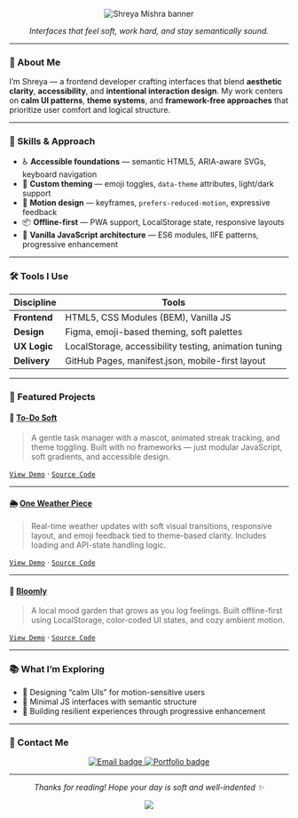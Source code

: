 <!-- README.md -->

<!-- 🎀 Custom Banner (Optional Replace With Your Own SVG If You Want) -->
<p align="center">
  <img src="https://capsule-render.vercel.app/api?type=waving&color=fec8d8&height=100&section=header&text=Shreya%20Mishra&fontSize=36&fontColor=ffffff&animation=fadeIn" alt="Shreya Mishra banner"/>
</p>

<p align="center">
  <em>Interfaces that feel soft, work hard, and stay semantically sound.</em>
</p>

---

### 🌸 About Me

I’m Shreya — a frontend developer crafting interfaces that blend **aesthetic clarity**, **accessibility**, and **intentional interaction design**. My work centers on **calm UI patterns**, **theme systems**, and **framework-free approaches** that prioritize user comfort and logical structure.

---

### 🧰 Skills & Approach

- ♿ **Accessible foundations** — semantic HTML5, ARIA-aware SVGs, keyboard navigation
- 🎨 **Custom theming** — emoji toggles, `data-theme` attributes, light/dark support
- 💫 **Motion design** — keyframes, `prefers-reduced-motion`, expressive feedback
- 📦 **Offline-first** — PWA support, LocalStorage state, responsive layouts
- 🧩 **Vanilla JavaScript architecture** — ES6 modules, IIFE patterns, progressive enhancement

---

### 🛠️ Tools I Use

| **Discipline** | **Tools** |
|---------------|-----------|
| **Frontend**  | HTML5, CSS Modules (BEM), Vanilla JS |
| **Design**    | Figma, emoji-based theming, soft palettes |
| **UX Logic**  | LocalStorage, accessibility testing, animation tuning |
| **Delivery**  | GitHub Pages, manifest.json, mobile-first layout |

---

### 🧁 Featured Projects

#### 🐰 [To-Do Soft](https://shreyapuff.github.io/todosoft)  
> A gentle task manager with a mascot, animated streak tracking, and theme toggling. Built with no frameworks — just modular JavaScript, soft gradients, and accessible design.

[`View Demo`](https://shreyapuff.github.io/todosoft) · [`Source Code`](https://github.com/shreyapuff/todosoft)

---

#### 🌦️ [One Weather Piece](https://shreyapuff.github.io/oneweatherpiece)  
> Real-time weather updates with soft visual transitions, responsive layout, and emoji feedback tied to theme-based clarity. Includes loading and API-state handling logic.

[`View Demo`](https://shreyapuff.github.io/oneweatherpiece) · [`Source Code`](https://github.com/shreyapuff/oneweatherpiece)

---

#### 🌱 [Bloomly](https://shreyapuff.github.io/bloomly)  
> A local mood garden that grows as you log feelings. Built offline-first using LocalStorage, color-coded UI states, and cozy ambient motion.

[`View Demo`](https://shreyapuff.github.io/bloomly) · [`Source Code`](https://github.com/shreyapuff/bloomly)

---

### 📚 What I’m Exploring

- 🌸 Designing “calm UIs” for motion-sensitive users  
- 🧼 Minimal JS interfaces with semantic structure  
- 💖 Building resilient experiences through progressive enhancement  

---

### 💌 Contact Me

<p align="center">
  <a href="mailto:shreyapuff@gmail.com">
    <img src="https://img.shields.io/badge/%F0%9F%93%A7%20Email-shreyapuff@gmail.com-fec8d8?style=for-the-badge&labelColor=ffb6c1&color=fec8d8&logo=gmail&logoColor=white" alt="Email badge" />
  </a>
  <a href="https://your-portfolio-link.com">
    <img src="https://img.shields.io/badge/%F0%9F%8C%90%20Portfolio-yourwebsite.dev-daeaf6?style=for-the-badge&labelColor=c3bef0&color=daeaf6&logo=chrome&logoColor=black" alt="Portfolio badge" />
  </a>
</p>

---

<p align="center">
  <em>Thanks for reading! Hope your day is soft and well-indented ✨</em>
</p>

<p align="center">
  <img src="https://capsule-render.vercel.app/api?type=waving&color=fec8d8&height=100&section=footer"/>
</p>

